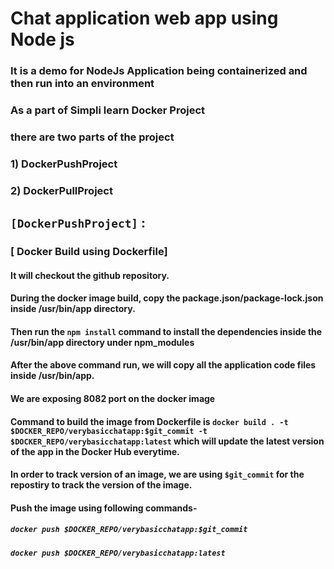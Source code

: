 # Chat application web app using Node js
### It is a demo for NodeJs Application being containerized and then run into an environment ###
### As a part of Simpli learn Docker Project ###
### there are two parts of the project
### 1) DockerPushProject
### 2) DockerPullProject

## `[DockerPushProject]` :
### [ Docker Build using Dockerfile]
#### It will checkout the github repository.
#### During the docker image build, copy the package.json/package-lock.json inside /usr/bin/app directory.
#### Then run the `npm install` command to install the dependencies inside the /usr/bin/app directory under npm_modules
#### After the above command run, we will copy all the application code files inside /usr/bin/app.
#### We are exposing 8082 port on the docker image
#### Command to build the image from Dockerfile is `docker build . -t $DOCKER_REPO/verybasicchatapp:$git_commit -t $DOCKER_REPO/verybasicchatapp:latest` which will update the latest version of the app in the Docker Hub everytime.
#### In order to track version of an image, we are using `$git_commit` for the repostiry to track the version of the image.
#### Push the image using following commands-
##### `docker push $DOCKER_REPO/verybasicchatapp:$git_commit`
##### `docker push $DOCKER_REPO/verybasicchatapp:latest`
